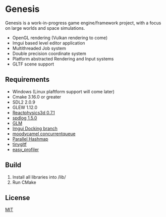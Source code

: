 # Genesis
Genesis is a work-in-progress game engine/framework project, with a focus on large worlds and space simulations.

* OpenGL rendering (Vulkan rendering to come)
* Imgui based level editor application
* Multithreaded Job system
* Double precision coordinate system
* Platform abstracted Rendering and Input systems
* GLTF scene support

## Requirements
* Windows (Linux plaftform support will come later)
* Cmake 3.16.0 or greater
* SDL2 2.0.9
* GLEW 1.12.0
* [Reactphysics3d 0.7.1](https://github.com/DanielChappuis/reactphysics3d) 
* [spdlog 1.5.0](https://github.com/gabime/spdlog)
* [GLM](https://github.com/g-truc/glm)
* [Imgui Docking branch](https://github.com/ocornut/imgui)
* [moodycamel concurrentqueue](https://github.com/cameron314/concurrentqueue)
* [Parallel Hashmap](https://github.com/greg7mdp/parallel-hashmap)
* [tinygltf](https://github.com/syoyo/tinygltf)
* [easy_profiler](https://github.com/yse/easy_profiler)

## Build
1. Install all libraries into /lib/
2. Run CMake

## License
[MIT](https://choosealicense.com/licenses/mit/)
